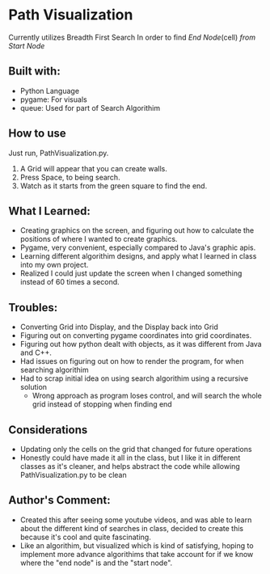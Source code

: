 # Path Visualization
Currently utilizes Breadth First Search In order to find *End Node*(cell) *from Start Node*
## Built with:
- Python Language
- pygame: For visuals
- queue: Used for part of Search Algorithim

## How to use
Just run, PathVisualization.py.
1. A Grid will appear that you can create walls.
2. Press Space, to being search.
3. Watch as it starts from the green square to find the end.

## What I Learned:
- Creating graphics on the screen, and figuring out how to calculate the positions of where I wanted to create graphics.
- Pygame, very convenient, especially compared to Java's graphic apis.
- Learning different algorithim designs, and apply what I learned in class into my own project.
- Realized I could just update the screen when I changed something instead of 60 times a second.
## Troubles:
- Converting Grid into Display, and the Display back into Grid
- Figuring out on converting pygame coordinates into grid coordinates.
- Figuring out how python dealt with objects, as it was different from Java and C++.
- Had issues on figuring out on how to render the program, for when searching algorithim
- Had to scrap initial idea on using search algorithim using a recursive solution
    - Wrong approach as program loses control, and will search the whole grid instead of stopping when finding end

## Considerations
- Updating only the cells on the grid that changed for future operations
- Honestly could have made it all in the class, but I like it in different classes as it's cleaner, and helps abstract the code while allowing PathVisualization.py to be clean

## Author's Comment:
- Created this after seeing some youtube videos, and was able to learn about the different kind of searches in class, decided to create this because it's cool and quite fascinating.
- Like an algorithim, but visualized which is kind of satisfying, hoping to implement more advance algorithims that take account for if we know where the "end node" is and the "start node".
